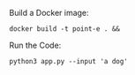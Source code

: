 Build a Docker image:

```
docker build -t point-e . &&
```

Run the Code:
```
python3 app.py --input 'a dog'
```